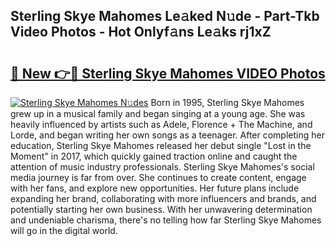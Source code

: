 ## Sterling Skye Mahomes Le𝚊ked N𝚞de - Part-Tkb Video Photos - Hot Onlyf𝚊ns Le𝚊ks rj1xZ

# <h2><a href="http://ac39252.deff.icu/?id=Sterling+Skye+Mahomes">🔗 New 👉🔴 Sterling Skye Mahomes VIDEO Photos</a></h2>

[![Sterling Skye Mahomes N𝚞des](https://i.imgur.com/rIISA9y.gif)](http://ac39252.deff.icu/?id=Sterling+Skye+Mahomes)
Born in 1995, Sterling Skye Mahomes grew up in a musical family and began singing at a young age. She was heavily influenced by artists such as Adele, Florence + The Machine, and Lorde, and began writing her own songs as a teenager. After completing her education, Sterling Skye Mahomes released her debut single "Lost in the Moment" in 2017, which quickly gained traction online and caught the attention of music industry professionals. Sterling Skye Mahomes's social media journey is far from over. She continues to create content, engage with her fans, and explore new opportunities. Her future plans include expanding her brand, collaborating with more influencers and brands, and potentially starting her own business. With her unwavering determination and undeniable charisma, there's no telling how far Sterling Skye Mahomes will go in the digital world.
